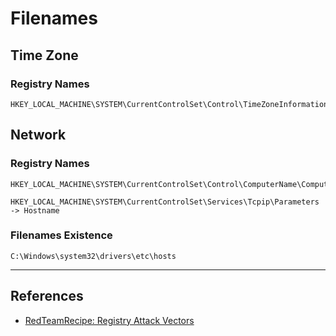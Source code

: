 # Filenames

## Time Zone

### Registry Names

```
HKEY_LOCAL_MACHINE\SYSTEM\CurrentControlSet\Control\TimeZoneInformation
```

## Network

### Registry Names

```
HKEY_LOCAL_MACHINE\SYSTEM\CurrentControlSet\Control\ComputerName\ComputerName

HKEY_LOCAL_MACHINE\SYSTEM\CurrentControlSet\Services\Tcpip\Parameters -> Hostname
```

### Filenames Existence

```
C:\Windows\system32\drivers\etc\hosts
```

---
## References

- [RedTeamRecipe: Registry Attack Vectors](https://blog.redteamguides.com/registry-attack-vectorsrtc0018)